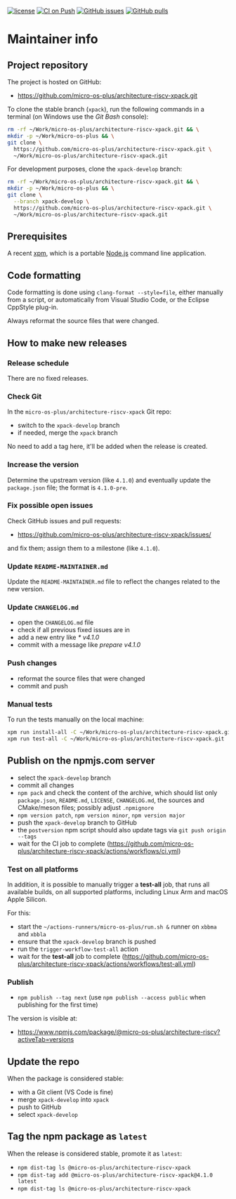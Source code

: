 [![license](https://img.shields.io/github/license/micro-os-plus/architecture-riscv-xpack)](https://github.com/micro-os-plus/architecture-riscv-xpack/blob/xpack/LICENSE)
[![CI on Push](https://github.com/micro-os-plus/architecture-riscv-xpack/actions/workflows/ci.yml/badge.svg)](https://github.com/micro-os-plus/architecture-riscv-xpack/actions/workflows/ci.yml)
[![GitHub issues](https://img.shields.io/github/issues/micro-os-plus/architecture-riscv-xpack.svg)](https://github.com/micro-os-plus/architecture-riscv-xpack/issues/)
[![GitHub pulls](https://img.shields.io/github/issues-pr/micro-os-plus/architecture-riscv-xpack.svg)](https://github.com/micro-os-plus/architecture-riscv-xpack/pulls)

# Maintainer info

## Project repository

The project is hosted on GitHub:

- <https://github.com/micro-os-plus/architecture-riscv-xpack.git>

To clone the stable branch (`xpack`), run the following commands in a
terminal (on Windows use the _Git Bash_ console):

```sh
rm -rf ~/Work/micro-os-plus/architecture-riscv-xpack.git && \
mkdir -p ~/Work/micro-os-plus && \
git clone \
  https://github.com/micro-os-plus/architecture-riscv-xpack.git \
  ~/Work/micro-os-plus/architecture-riscv-xpack.git
```

For development purposes, clone the `xpack-develop` branch:

```sh
rm -rf ~/Work/micro-os-plus/architecture-riscv-xpack.git && \
mkdir -p ~/Work/micro-os-plus && \
git clone \
  --branch xpack-develop \
  https://github.com/micro-os-plus/architecture-riscv-xpack.git \
  ~/Work/micro-os-plus/architecture-riscv-xpack.git
```

## Prerequisites

A recent [xpm](https://xpack.github.io/xpm/), which is a portable
[Node.js](https://nodejs.org/) command line application.

## Code formatting

Code formatting is done using `clang-format --style=file`, either manually
from a script, or automatically from Visual Studio Code, or the Eclipse
CppStyle plug-in.

Always reformat the source files that were changed.

## How to make new releases

### Release schedule

There are no fixed releases.

### Check Git

In the `micro-os-plus/architecture-riscv-xpack` Git repo:

- switch to the `xpack-develop` branch
- if needed, merge the `xpack` branch

No need to add a tag here, it'll be added when the release is created.

### Increase the version

Determine the upstream version (like `4.1.0`) and eventually update the
`package.json` file; the format is `4.1.0-pre`.

### Fix possible open issues

Check GitHub issues and pull requests:

- <https://github.com/micro-os-plus/architecture-riscv-xpack/issues/>

and fix them; assign them to a milestone (like `4.1.0`).

### Update `README-MAINTAINER.md`

Update the `README-MAINTAINER.md` file to reflect the changes
related to the new version.

### Update `CHANGELOG.md`

- open the `CHANGELOG.md` file
- check if all previous fixed issues are in
- add a new entry like _* v4.1.0_
- commit with a message like _prepare v4.1.0_

### Push changes

- reformat the source files that were changed
- commit and push

### Manual tests

To run the tests manually on the local machine:

```sh
xpm run install-all -C ~/Work/micro-os-plus/architecture-riscv-xpack.git
xpm run test-all -C ~/Work/micro-os-plus/architecture-riscv-xpack.git
```

## Publish on the npmjs.com server

- select the `xpack-develop` branch
- commit all changes
- `npm pack` and check the content of the archive, which should list
  only `package.json`, `README.md`, `LICENSE`, `CHANGELOG.md`,
  the sources and CMake/meson files;
  possibly adjust `.npmignore`
- `npm version patch`, `npm version minor`, `npm version major`
- push the `xpack-develop` branch to GitHub
- the `postversion` npm script should also update tags via `git push origin --tags`
- wait for the CI job to complete
  (<https://github.com/micro-os-plus/architecture-riscv-xpack/actions/workflows/ci.yml>)

### Test on all platforms

In addition, it is possible to manually trigger a **test-all** job, that
runs all available builds, on all supported platforms, including Linux Arm
and macOS Apple Silicon.

For this:

- start the `~/actions-runners/micro-os-plus/run.sh &` runner on `xbbma` and `xbbla`
- ensure that the `xpack-develop` branch is pushed
- run the `trigger-workflow-test-all` action
- wait for the **test-all** job to complete
  (<https://github.com/micro-os-plus/architecture-riscv-xpack/actions/workflows/test-all.yml>)

### Publish

- `npm publish --tag next` (use `npm publish --access public` when
  publishing for the first time)

The version is visible at:

- <https://www.npmjs.com/package/@micro-os-plus/architecture-riscv?activeTab=versions>

## Update the repo

When the package is considered stable:

- with a Git client (VS Code is fine)
- merge `xpack-develop` into `xpack`
- push to GitHub
- select `xpack-develop`

## Tag the npm package as `latest`

When the release is considered stable, promote it as `latest`:

- `npm dist-tag ls @micro-os-plus/architecture-riscv-xpack`
- `npm dist-tag add @micro-os-plus/architecture-riscv-xpack@4.1.0 latest`
- `npm dist-tag ls @micro-os-plus/architecture-riscv-xpack`
